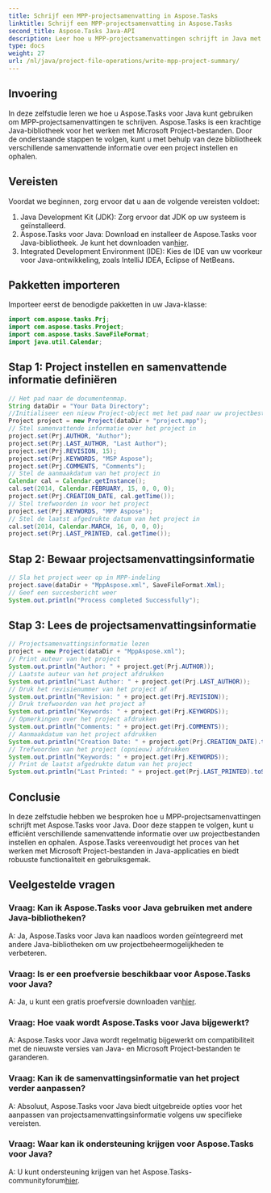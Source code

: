 ```yaml
---
title: Schrijf een MPP-projectsamenvatting in Aspose.Tasks
linktitle: Schrijf een MPP-projectsamenvatting in Aspose.Tasks
second_title: Aspose.Tasks Java-API
description: Leer hoe u MPP-projectsamenvattingen schrijft in Java met behulp van Aspose.Tasks. Moeiteloos projectinformatie instellen en ophalen.
type: docs
weight: 27
url: /nl/java/project-file-operations/write-mpp-project-summary/
---
```

## Invoering
In deze zelfstudie leren we hoe u Aspose.Tasks voor Java kunt gebruiken om MPP-projectsamenvattingen te schrijven. Aspose.Tasks is een krachtige Java-bibliotheek voor het werken met Microsoft Project-bestanden. Door de onderstaande stappen te volgen, kunt u met behulp van deze bibliotheek verschillende samenvattende informatie over een project instellen en ophalen.
## Vereisten
Voordat we beginnen, zorg ervoor dat u aan de volgende vereisten voldoet:
1. Java Development Kit (JDK): Zorg ervoor dat JDK op uw systeem is geïnstalleerd.
2.  Aspose.Tasks voor Java: Download en installeer de Aspose.Tasks voor Java-bibliotheek. Je kunt het downloaden van[hier](https://releases.aspose.com/tasks/java/).
3. Integrated Development Environment (IDE): Kies de IDE van uw voorkeur voor Java-ontwikkeling, zoals IntelliJ IDEA, Eclipse of NetBeans.

## Pakketten importeren
Importeer eerst de benodigde pakketten in uw Java-klasse:
```java
import com.aspose.tasks.Prj;
import com.aspose.tasks.Project;
import com.aspose.tasks.SaveFileFormat;
import java.util.Calendar;
```
## Stap 1: Project instellen en samenvattende informatie definiëren
```java
// Het pad naar de documentenmap.
String dataDir = "Your Data Directory";
//Initialiseer een nieuw Project-object met het pad naar uw projectbestand
Project project = new Project(dataDir + "project.mpp");
// Stel samenvattende informatie over het project in
project.set(Prj.AUTHOR, "Author");
project.set(Prj.LAST_AUTHOR, "Last Author");
project.set(Prj.REVISION, 15);
project.set(Prj.KEYWORDS, "MSP Aspose");
project.set(Prj.COMMENTS, "Comments");
// Stel de aanmaakdatum van het project in
Calendar cal = Calendar.getInstance();
cal.set(2014, Calendar.FEBRUARY, 15, 0, 0, 0);
project.set(Prj.CREATION_DATE, cal.getTime());
// Stel trefwoorden in voor het project
project.set(Prj.KEYWORDS, "MPP Aspose");
// Stel de laatst afgedrukte datum van het project in
cal.set(2014, Calendar.MARCH, 16, 0, 0, 0);
project.set(Prj.LAST_PRINTED, cal.getTime());
```
## Stap 2: Bewaar projectsamenvattingsinformatie
```java
// Sla het project weer op in MPP-indeling
project.save(dataDir + "MppAspose.xml", SaveFileFormat.Xml);
// Geef een succesbericht weer
System.out.println("Process completed Successfully");
```
## Stap 3: Lees de projectsamenvattingsinformatie
```java
// Projectsamenvattingsinformatie lezen
project = new Project(dataDir + "MppAspose.xml");
// Print auteur van het project
System.out.println("Author: " + project.get(Prj.AUTHOR));
// Laatste auteur van het project afdrukken
System.out.println("Last Author: " + project.get(Prj.LAST_AUTHOR));
// Druk het revisienummer van het project af
System.out.println("Revision: " + project.get(Prj.REVISION));
// Druk trefwoorden van het project af
System.out.println("Keywords: " + project.get(Prj.KEYWORDS));
// Opmerkingen over het project afdrukken
System.out.println("Comments: " + project.get(Prj.COMMENTS));
// Aanmaakdatum van het project afdrukken
System.out.println("Creation Date: " + project.get(Prj.CREATION_DATE).toString());
// Trefwoorden van het project (opnieuw) afdrukken
System.out.println("Keywords: " + project.get(Prj.KEYWORDS));
// Print de laatst afgedrukte datum van het project
System.out.println("Last Printed: " + project.get(Prj.LAST_PRINTED).toString());
```

## Conclusie
In deze zelfstudie hebben we besproken hoe u MPP-projectsamenvattingen schrijft met Aspose.Tasks voor Java. Door deze stappen te volgen, kunt u efficiënt verschillende samenvattende informatie over uw projectbestanden instellen en ophalen. Aspose.Tasks vereenvoudigt het proces van het werken met Microsoft Project-bestanden in Java-applicaties en biedt robuuste functionaliteit en gebruiksgemak.
## Veelgestelde vragen
### Vraag: Kan ik Aspose.Tasks voor Java gebruiken met andere Java-bibliotheken?
A: Ja, Aspose.Tasks voor Java kan naadloos worden geïntegreerd met andere Java-bibliotheken om uw projectbeheermogelijkheden te verbeteren.
### Vraag: Is er een proefversie beschikbaar voor Aspose.Tasks voor Java?
 A: Ja, u kunt een gratis proefversie downloaden van[hier](https://releases.aspose.com/).
### Vraag: Hoe vaak wordt Aspose.Tasks voor Java bijgewerkt?
A: Aspose.Tasks voor Java wordt regelmatig bijgewerkt om compatibiliteit met de nieuwste versies van Java- en Microsoft Project-bestanden te garanderen.
### Vraag: Kan ik de samenvattingsinformatie van het project verder aanpassen?
A: Absoluut, Aspose.Tasks voor Java biedt uitgebreide opties voor het aanpassen van projectsamenvattingsinformatie volgens uw specifieke vereisten.
### Vraag: Waar kan ik ondersteuning krijgen voor Aspose.Tasks voor Java?
A: U kunt ondersteuning krijgen van het Aspose.Tasks-communityforum[hier](https://forum.aspose.com/c/tasks/15).